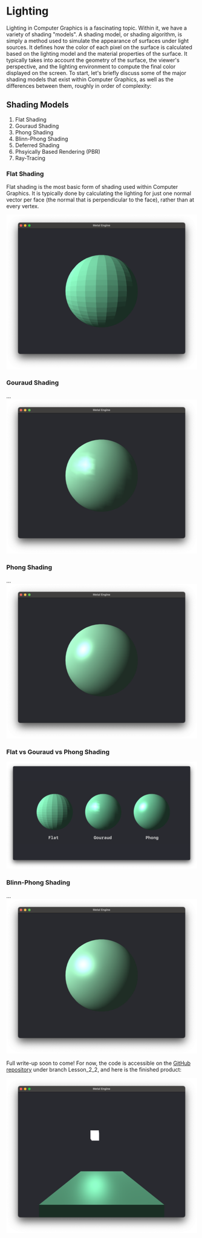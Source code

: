 # Lighting

Lighting in Computer Graphics is a fascinating topic. Within it, we have a variety of shading "models". A shading model, or shading algorithm, is simply a method used to simulate the appearance of surfaces under light sources. It defines how the color of each pixel on the surface is calculated based on the lighting model and the material properties of the surface. It typically takes into account the geometry of the surface, the viewer's perspective, and the lighting environment to compute the final color displayed on the screen. To start, let's briefly discuss some of the major shading models that exist within Computer Graphics, as well as the differences between them, roughly in order of complexity:

## Shading Models
1. Flat Shading
2. Gouraud Shading
3. Phong Shading
4. Blinn-Phong Shading
5. Deferred Shading
6. Phsyically Based Rendering (PBR)
7. Ray-Tracing

### Flat Shading
Flat shading is the most basic form of shading used within Computer Graphics. It is typically done by calculating the lighting for just one normal vector per face (the normal that is perpendicular to the face), rather than at every vertex. 

![flat-shading](../images/flat_shading.png)

### Gouraud Shading
...
![gouraud-shading](../images/gouraud_shading.png)

### Phong Shading
...
![phong-shading](../images/phong_shading.png)

### Flat vs Gouraud vs Phong Shading

![shading comparisons](../images/shading_comparison.png)

### Blinn-Phong Shading
...
![blinn-phong](../images/blinn-phong_shading.png)

Full write-up soon to come! For now, the code is accessible on the [GitHub repository](https://github.com/wmarti/MetalTutorial/) under branch Lesson_2_2, and here is the finished product:

![basic-lighting](/images/basic-lighting.png)